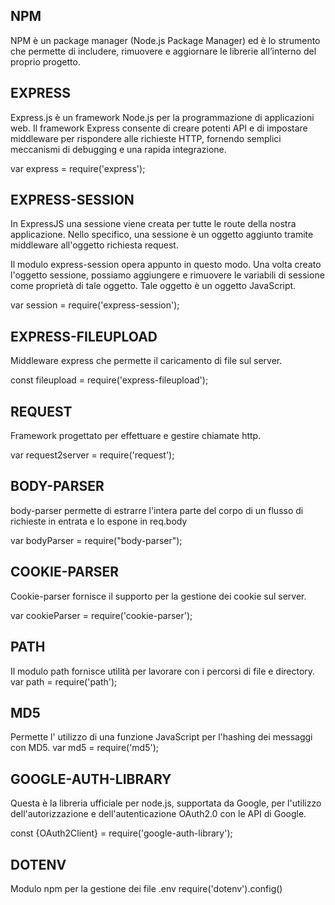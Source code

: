## NPM
NPM è un package manager (Node.js Package Manager) ed è lo strumento che permette di includere, rimuovere e aggiornare le librerie all’interno del proprio progetto.

## EXPRESS

Express.js è un framework Node.js per la programmazione di applicazioni web. 
Il framework Express consente di creare potenti API e di impostare middleware per rispondere alle richieste HTTP, fornendo semplici meccanismi di debugging e una rapida integrazione. 

var express = require('express');

## EXPRESS-SESSION
In ExpressJS una sessione viene creata per tutte le route della nostra applicazione. Nello specifico, una sessione è un oggetto aggiunto tramite middleware all'oggetto richiesta request.

Il modulo express-session opera appunto in questo modo. Una volta creato l'oggetto sessione, possiamo aggiungere e rimuovere le variabili di sessione come proprietà di tale oggetto.
Tale oggetto è un oggetto JavaScript.

var session = require('express-session');


## EXPRESS-FILEUPLOAD
Middleware express che permette il caricamento di file sul server.

const fileupload = require('express-fileupload');


## REQUEST
Framework progettato per effettuare e gestire chiamate http. 

var request2server = require('request');


## BODY-PARSER
body-parser permette di estrarre l'intera parte del corpo di un flusso di richieste in entrata e lo espone in req.body

var bodyParser = require("body-parser");

## COOKIE-PARSER
Cookie-parser fornisce il supporto per la gestione dei cookie sul server.

var cookieParser = require('cookie-parser');

## PATH
Il modulo path fornisce utilità per lavorare con i percorsi di file e directory.
var path = require('path');


## MD5
Permette l' utilizzo di una funzione JavaScript per l'hashing dei messaggi con MD5.
var md5 = require('md5');


## GOOGLE-AUTH-LIBRARY
Questa è la libreria ufficiale per node.js, supportata da Google, per l'utilizzo dell'autorizzazione e dell'autenticazione OAuth2.0 con le API di Google.

const {OAuth2Client} = require('google-auth-library');



## DOTENV
Modulo npm per la gestione dei file .env
require('dotenv').config()

